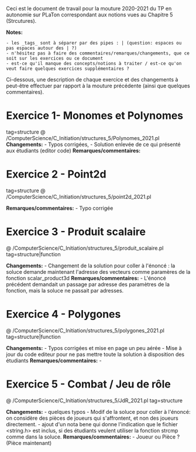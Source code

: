 
Ceci est le document de travail pour la mouture 2020-2021 du TP en autonomie sur PLaTon correspondant aux notions vues au Chapitre 5 (Strcutures).


**Notes:**

    - les _tags_ sont à séparer par des pipes : | (question: espaces ou pas espaces autour des | ?)
    - n'hésitez pas à faire des commentaires/remarques/changements, que ce soit sur les exercices ou ce document
    - est-ce qu'il manque des concepts/notions à traiter / est-ce qu'on veut faire quelques exercices supplémentaires ?


Ci-dessous, une description de chaque exercice et des changements à peut-être effectuer par rapport à la mouture précédente (ainsi que quelques commentaires).

# Exercice 1- Monomes et Polynomes
tag=structure
@ /ComputerScience/C_Initiation/structures_5/Polynomes_2021.pl
**Changements:**
    - Typos corrigées,
    - Solution enlevée de ce qui présenté aux étudiants (editor code)
**Remarques/commentaires:**

# Exercice 2 - Point2d
tag=structure
@ /ComputerScience/C_Initiation/structures_5/point2d_2021.pl

**Remarques/commentaires:**
    - Typo corrigée

# Exercice 3 - Produit scalaire

@ /ComputerScience/C_Initiation/structures_5/produit_scalaire.pl
tag=structure|function

**Changements:**
    - Changement de la solution pour coller à l'énoncé : la soluce demande maintenant l'adresse des vecteurs comme paramères de la fonction scalar_product3d
**Remarques/commentaires:**
    - L'énoncé précédent demandait un passage par adresse des paramètres de la fonction, mais la soluce ne passait par adresses.

# Exercice 4 - Polygones

@ /ComputerScience/C_Initiation/structures_5/polygones_2021.pl
tag=structure|function


**Changements:**
    - Typos corrigées et mise en page un peu aérée
    - Mise à jour du code editeur pour ne pas mettre toute la solution à disposition des étudiants
**Remarques/commentaires:**
    - 

# Exercice 5 - Combat / Jeu de rôle

@ /ComputerScience/C_Initiation/structures_5/JdR_2021.pl
tag=structure

**Changements:**
    - quelques typos
    - Modif de la soluce pour coller à l'énoncé: on considère des pièces de joueurs qui s'affrontent, et non des joueurs directement.
    - ajout d'un nota bene qui donne l'indication que le fichier <string.h> est inclus, si des étudiants veulent utiliser la fonction strcmp comme dans la soluce.
**Remarques/commentaires:**
    - Joueur ou Pièce ? (Pièce maintenant)
    





